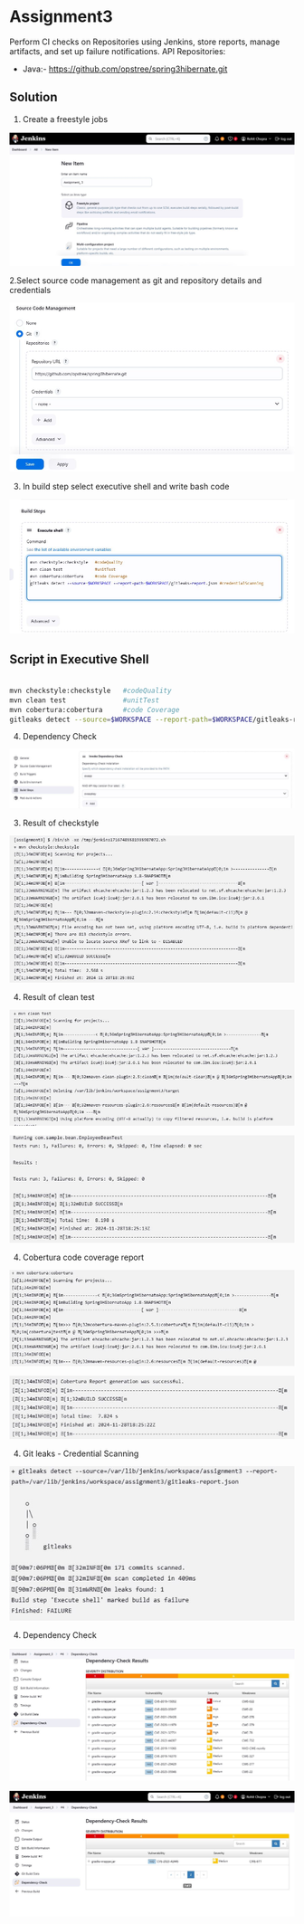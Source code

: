 # Assignment3

Perform CI checks on  Repositories using Jenkins, store reports, manage artifacts, and set up failure notifications.
API Repositories:
- Java:- https://github.com/opstree/spring3hibernate.git

## Solution

1. Create  a freestyle jobs

![App Screenshot](https://github.com/rohitchopra-git/assignment2/blob/89982913093d7301f24261766fd483667f60cc50/assignment_jenkins_3/New.JPG)

2.Select source code management as git and repository details and credentials

![App Screenshot](https://github.com/rohitchopra-git/assignment2/blob/19b20aaffe3ab3099ccd2fbc45ea242f5ca5b621/assignment_jenkins_3/scm.JPG)

3. In build step select executive shell and write bash code

![App Screenshot](https://github.com/rohitchopra-git/assignment2/blob/d45d5d788cd9f31c8ae4094ebff669df49283817/assignment_jenkins_3/Build.JPG)

   
## Script in Executive Shell

```bash
  
mvn checkstyle:checkstyle   #codeQuality
mvn clean test              #unitTest
mvn cobertura:cobertura     #code Coverage
gitleaks detect --source=$WORKSPACE --report-path=$WORKSPACE/gitleaks-report.json #credentialScanning

```


4. Dependency Check

![App Screenshot](https://github.com/rohitchopra-git/assignment2/blob/d45d5d788cd9f31c8ae4094ebff669df49283817/assignment_jenkins_3/DependencyJPG.JPG)
 
3. Result of checkstyle

![App Screenshot](https://github.com/rohitchopra-git/assignment2/blob/d45d5d788cd9f31c8ae4094ebff669df49283817/assignment_jenkins_3/checkstyle.JPG)


4. Result of clean test

![App Screenshot](https://github.com/rohitchopra-git/assignment2/blob/d45d5d788cd9f31c8ae4094ebff669df49283817/assignment_jenkins_3/clean.JPG)


![App Screenshot](https://github.com/rohitchopra-git/assignment2/blob/d45d5d788cd9f31c8ae4094ebff669df49283817/assignment_jenkins_3/clean1.JPG)

4. Cobertura code coverage report

![App Screenshot](https://github.com/rohitchopra-git/assignment2/blob/d45d5d788cd9f31c8ae4094ebff669df49283817/assignment_jenkins_3/cobertura.JPG)


![App Screenshot](https://github.com/rohitchopra-git/assignment2/blob/d45d5d788cd9f31c8ae4094ebff669df49283817/assignment_jenkins_3/cobertura1.JPG)

4. Git leaks - Credential Scanning
   
![App Screenshot](https://github.com/rohitchopra-git/assignment2/blob/d45d5d788cd9f31c8ae4094ebff669df49283817/assignment_jenkins_3/gitleaks.JPG)

4. Dependency Check
   
![App Screenshot](https://github.com/rohitchopra-git/assignment2/blob/d45d5d788cd9f31c8ae4094ebff669df49283817/assignment_jenkins_3/Dependency1.JPG)

![App Screenshot](https://github.com/rohitchopra-git/assignment2/blob/d45d5d788cd9f31c8ae4094ebff669df49283817/assignment_jenkins_3/Dependency2.JPG)
   

